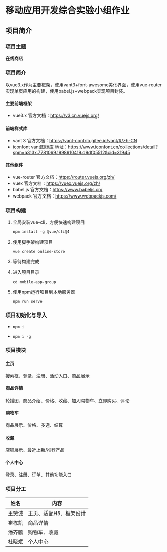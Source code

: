 # 移动应用开发综合实验小组作业

## 项目简介

### 项目主题

**在线商店**

### 项目简介

以vue3.x作为主要框架，使用vant3+font-awesome美化界面，使用vue-router实现单页应用的构建，使用babel.js+webpack实现项目封装。

#### 主要前端框架

- vue3.x 官方文档：https://v3.cn.vuejs.org/

#### 前端样式库

- vant 3 官方文档：https://vant-contrib.gitee.io/vant/#/zh-CN
- iconfont vant图标库 地址：https://www.iconfont.cn/collections/detail?spm=a313x.7781069.1998910419.d9df05512&cid=31945

#### 其他组件

- vue-router 官方文档：https://router.vuejs.org/zh/
- vuex 官方文档：https://vuex.vuejs.org/zh/
- babel.js 官方文档：https://www.babeljs.cn/
- webpack 官方文档：https://www.webpackjs.com/

### 项目构建

1. 全局安装vue-cli，方便快速构建项目

    ```shell
    npm install -g @vue/cli@4
    ```

2. 使用脚手架构建项目

    ```shell
    vue create online-store
    ```

4. 等待构建完成

5. 进入项目目录

    ```shell
    cd mobile-app-group
    ```

6. 使用npm运行项目到本地服务器

    ```shell
    npm run serve
    ```

### 项目初始化与导入
   
-   
    ```shell
    npm i
    ```
    
-   
    ```shell
    npm i -g
    ```


### 项目模块

#### 主页

搜索框、登录、注册、活动入口、商品展示

#### 商品详情

轮播图、商品介绍、价格、收藏、加入购物车、立即购买、评论

#### 购物车

商品展示、价格、多选、结算

#### 收藏

店铺展示、最近上新/推荐产品

#### 个人中心

登录、注册、订单、其他功能入口

### 项目分工

| 姓名   | 内容                   |
| ------ | ---------------------- |
| 王赟诚 | 主页、适配H5、框架设计 |
| 崔栋凯 | 商品详情               |
| 潘齐鹏 | 购物车、收藏           |
| 杜晓斌 | 个人中心               |
